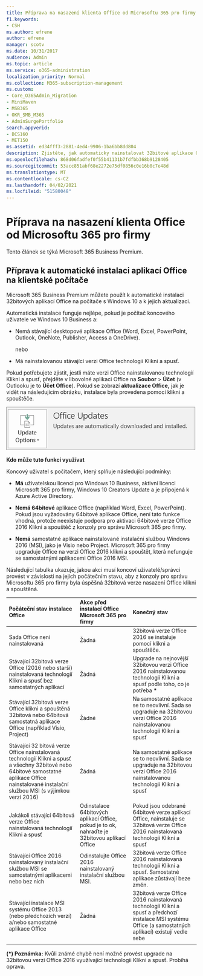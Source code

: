 ```yaml
---
title: Příprava na nasazení klienta Office od Microsoftu 365 pro firmy
f1.keywords:
- CSH
ms.author: efrene
author: efrene
manager: scotv
ms.date: 10/31/2017
audience: Admin
ms.topic: article
ms.service: o365-administration
localization_priority: Normal
ms.collection: M365-subscription-management
ms.custom:
- Core_O365Admin_Migration
- MiniMaven
- MSB365
- OKR_SMB_M365
- AdminSurgePortfolio
search.appverid:
- BCS160
- MET150
ms.assetid: ed34fff3-2881-4ed4-9906-1ba6bb8dd804
description: Zjistěte, jak automaticky nainstalovat 32bitové aplikace Office na počítače s Windows 10 a aktualizovat je.
ms.openlocfilehash: 868d06fadfef0f55b41131b7fdfbb368b9128405
ms.sourcegitcommit: 53acc851abf68e2272e75df0856c0e16b0c7e48d
ms.translationtype: MT
ms.contentlocale: cs-CZ
ms.lasthandoff: 04/02/2021
ms.locfileid: "51580048"
---
```

# <a name="prepare-for-office-client-deployment-by-microsoft-365-for-business"></a>Příprava na nasazení klienta Office od Microsoftu 365 pro firmy

Tento článek se týká Microsoft 365 Business Premium.

## <a name="prepare-to-automatically-install-office-apps-to-client-computers"></a>Příprava k automatické instalaci aplikací Office na klientské počítače

Microsoft 365 Business Premium můžete použít k automatické instalaci 32bitových aplikací Office na počítače s Windows 10 a k jejich aktualizaci.
  
Automatická instalace funguje nejlépe, pokud je počítač koncového uživatele ve Windows 10 Business a:
  
- Nemá stávající desktopové aplikace Office (Word, Excel, PowerPoint, Outlook, OneNote, Publisher, Access a OneDrive).
    
    nebo
    
- Má nainstalovanou stávající verzi Office technologií Klikni a spusť.
    
Pokud potřebujete zjistit, jestli máte verzi Office nainstalovanou technologií Klikni a spusť, přejděte v libovolné aplikaci Office na **Soubor** \> **Účet** (v Outlooku je to **Účet Office**). Pokud se zobrazí **aktualizace Office,** jak je vidět na následujícím obrázku, instalace byla provedena pomocí klikni a spouštěče. 
  
![Screenshot of Office updates in Office app Account](../media/e3439380-fa43-4ed6-ae5d-64851c297df5.png)
  
 **Kdo může tuto funkci využívat**
  
Koncový uživatel s počítačem, který splňuje následující podmínky:
  
- **Má**  uživatelskou licenci pro Windows 10 Business, aktivní licenci Microsoft 365 pro firmy, Windows 10 Creators Update a je připojená k Azure Active Directory. 
    
- **Nemá 64bitové** aplikace Office (například Word, Excel, PowerPoint). Pokud jsou vyžadovány 64bitové aplikace Office, není tato funkce vhodná, protože neexistuje podpora pro aktivaci 64bitové verze Office 2016 Klikni a spouštěč z konzoly pro správu Microsoft 365 pro firmy. 
    
- **Nemá** samostatné aplikace nainstalované instalační službou Windows 2016 (MSI), jako je Visio nebo Project. Microsoft 365 pro firmy upgraduje Office na verzi Office 2016 klikni a spouštět, která nefunguje se samostatnými aplikacemi Office 2016 MSI. 
    
Následující tabulka ukazuje, jakou akci musí koncoví uživatelé/správci provést v závislosti na jejich počátečním stavu, aby z konzoly pro správu Microsoftu 365 pro firmy byla úspěšná 32bitová verze nasazení Office klikni a spouštěná.
  
|**Počáteční stav instalace Office**|**Akce před instalací Office Microsoft 365 pro firmy**|**Konečný stav**|
|:-----|:-----|:-----|
|Sada Office není nainstalovaná  <br/> |Žádná  <br/> |32bitová verze Office 2016 se instaluje pomocí klikni a spouštěče.  <br/> |
|Stávající 32bitová verze Office (2016 nebo starší) nainstalovaná technologií Klikni a spusť bez samostatných aplikací  <br/> |Žádná  <br/> |Upgrade na nejnovější 32bitovou verzi Office 2016 nainstalovanou technologií Klikni a spusť podle toho, co je potřeba **\*** <br/> |
|Stávající 32bitová verze Office klikni a spouštěná 32bitová nebo 64bitová samostatná aplikace Office (například Visio, Project)  <br/> |Žádné  <br/> |Na samostatné aplikace se to neovlivní. Sada se upgraduje na 32bitovou verzi Office 2016 nainstalovanou technologií Klikni a spusť  <br/> |
|Stávající 32 bitová verze Office nainstalovaná technologií Klikni a spusť a všechny 32bitové nebo 64bitové samostatné aplikace Office nainstalované instalační službou MSI (s výjimkou verzí 2016)  <br/> |Žádná  <br/> |Na samostatné aplikace se to neovlivní. Sada se upgraduje na 32bitovou verzi Office 2016 nainstalovanou technologií Klikni a spusť  <br/> ||||
|Jakákoli stávající 64bitová verze Office nainstalovaná technologií Klikni a spusť  <br/> |Odinstalace 64bitových aplikací Office, pokud je to ok, nahraďte je 32bitovou aplikací Office  <br/> |Pokud jsou odebrané 64bitové verze aplikací Office, nainstaluje se 32bitová verze Office 2016 nainstalovaná technologií Klikni a spusť  <br/> |
|Stávající Office 2016 nainstalovaný instalační službou MSI se samostatnými aplikacemi nebo bez nich  <br/> |Odinstalujte Office 2016 nainstalovaný instalační službou MSI.  <br/> |32bitová verze Office 2016 nainstalovaná technologií Klikni a spusť. Samostatné aplikace zůstávají beze změn.  <br/> |
|Stávající instalace MSI systému Office 2013 (nebo předchozích verzí) a/nebo samostatné aplikace Office  <br/> |Žádná  <br/> |32bitová verze Office 2016 nainstalovaná technologií Klikni a spusť a předchozí instalace MSI systému Office (a samostatných aplikací) existují vedle sebe  <br/> |
||||
   
 **(\*) Poznámka:** Kvůli známé chybě není možné provést upgrade na 32bitovou verzi Office 2016 využívající technologii Klikni a spusť. Probíhá oprava. 
  
